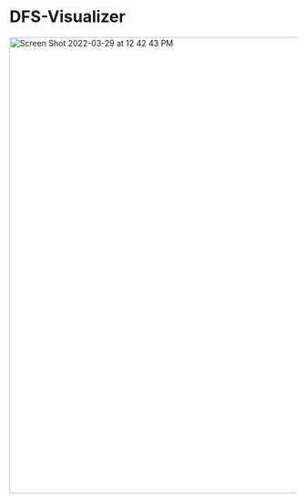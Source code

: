 # DFS-Visualizer
<img width="801" alt="Screen Shot 2022-03-29 at 12 42 43 PM" src="https://user-images.githubusercontent.com/77675540/160571282-87732406-67c7-4517-bae9-6104a6249773.png">
